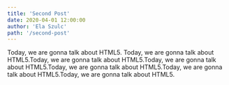 ```yaml
---
title: 'Second Post'
date: 2020-04-01 12:00:00
author: 'Ela Szulc'
path: '/second-post'
---
```

Today, we are gonna talk about HTML5. Today, we are gonna talk about HTML5.Today, we are gonna talk about HTML5.Today, we are gonna talk about HTML5.Today, we are gonna talk about HTML5.Today, we are gonna talk about HTML5.Today, we are gonna talk about HTML5.